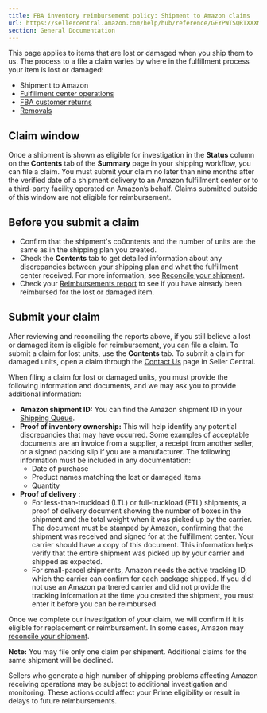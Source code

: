 ```yaml
---
title: FBA inventory reimbursement policy: Shipment to Amazon claims
url: https://sellercentral.amazon.com/help/hub/reference/GEYPWTSQRTXXXMVB
section: General Documentation
---
```


This page applies to items that are lost or damaged when you ship them to us.
The process to a file a claim varies by where in the fulfillment process your
item is lost or damaged:

  * Shipment to Amazon
  * [Fulfillment center operations](/gp/help/GGEV4254LJJ9BAEG)
  * [FBA customer returns](/gp/help/G9N934L7Y4SFWPJ4)
  * [Removals](/gp/help/G9ZB3H4DP4H72U6R)

## Claim window

Once a shipment is shown as eligible for investigation in the **Status**
column on the **Contents** tab of the **Summary** page in your shipping
workflow, you can file a claim. You must submit your claim no later than nine
months after the verified date of a shipment delivery to an Amazon fulfillment
center or to a third-party facility operated on Amazon’s behalf. Claims
submitted outside of this window are not eligible for reimbursement.

## Before you submit a claim

  * Confirm that the shipment's co0ontents and the number of units are the same as in the shipping plan you created.
  * Check the **Contents** tab to get detailed information about any discrepancies between your shipping plan and what the fulfillment center received. For more information, see [Reconcile your shipment](/gp/help/201214140).
  * Check your [Reimbursements report](/gp/ssof/reports/search.html?ref=ag_fbafulrpts_shel_fbafulrpts) to see if you have already been reimbursed for the lost or damaged item. 

## Submit your claim

After reviewing and reconciling the reports above, if you still believe a lost
or damaged item is eligible for reimbursement, you can file a claim. To submit
a claim for lost units, use the **Contents** tab. To submit a claim for
damaged units, open a claim through the [Contact Us](/help/hub/support) page
in Seller Central.

When filing a claim for lost or damaged units, you must provide the following
information and documents, and we may ask you to provide additional
information:

  * **Amazon shipment ID:** You can find the Amazon shipment ID in your [Shipping Queue](/gp/fba/inbound-queue/index.html/).
  * **Proof of inventory ownership:** This will help identify any potential discrepancies that may have occurred. Some examples of acceptable documents are an invoice from a supplier, a receipt from another seller, or a signed packing slip if you are a manufacturer. The following information must be included in any documentation:
    * Date of purchase 
    * Product names matching the lost or damaged items 
    * Quantity 
  * **Proof of delivery** : 
    * For less-than-truckload (LTL) or full-truckload (FTL) shipments, a proof of delivery document showing the number of boxes in the shipment and the total weight when it was picked up by the carrier. The document must be stamped by Amazon, confirming that the shipment was received and signed for at the fulfillment center. Your carrier should have a copy of this document. This information helps verify that the entire shipment was picked up by your carrier and shipped as expected. 
    * For small-parcel shipments, Amazon needs the active tracking ID, which the carrier can confirm for each package shipped. If you did not use an Amazon partnered carrier and did not provide the tracking information at the time you created the shipment, you must enter it before you can be reimbursed.

Once we complete our investigation of your claim, we will confirm if it is
eligible for replacement or reimbursement. In some cases, Amazon may
[reconcile your shipment](/gp/help/201214140).

**Note:** You may file only one claim per shipment. Additional claims for the
same shipment will be declined.

Sellers who generate a high number of shipping problems affecting Amazon
receiving operations may be subject to additional investigation and
monitoring. These actions could affect your Prime eligibility or result in
delays to future reimbursements.

